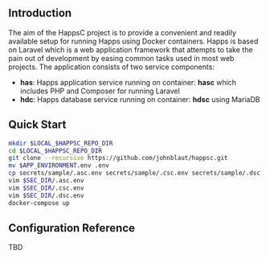 ## Introduction

The aim of the HappsC project is to provide a convenient and readily available setup for running Happs using Docker containers.
Happs is based on Laravel which is a web application framework that attempts to take the pain out of development by easing common tasks used in most web projects.
The application consists of two service components:

- **has**: Happs application service running on container: **hasc** which includes PHP and Composer for running Laravel
- **hdc**: Happs database service running on container: **hdsc** using MariaDB

## Quick Start

```bash
mkdir $LOCAL_$HAPPSC_REPO_DIR
cd $LOCAL_$HAPPSC_REPO_DIR
git clone --recursive https://github.com/johnblaut/happsc.git
mv $APP_ENVIRONMENT.env .env
cp secrets/sample/.asc.env secrets/sample/.csc.env secrets/sample/.dsc.env $SEC_DIR/
vim $SEC_DIR/.asc.env
vim $SEC_DIR/.csc.env
vim $SEC_DIR/.dsc.env
docker-compose up
```

## Configuration Reference

TBD

